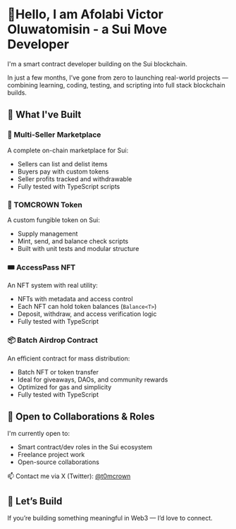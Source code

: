 # 👋Hello, I am Afolabi Victor Oluwatomisin - a Sui Move Developer

I'm a smart contract developer building on the Sui blockchain.

In just a few months, I’ve gone from zero to launching real-world projects — combining learning, coding, testing, and scripting into full stack blockchain builds.

## 🔨 What I've Built

### 🛒 Multi-Seller Marketplace
A complete on-chain marketplace for Sui:
- Sellers can list and delist items
- Buyers pay with custom tokens
- Seller profits tracked and withdrawable
- Fully tested with TypeScript scripts

### 🧾 TOMCROWN Token
A custom fungible token on Sui:
- Supply management
- Mint, send, and balance check scripts
- Built with unit tests and modular structure

### 🎟️ AccessPass NFT
An NFT system with real utility:
- NFTs with metadata and access control
- Each NFT can hold token balances (`Balance<T>`)
- Deposit, withdraw, and access verification logic
- Fully tested with TypeScript

### 📦 Batch Airdrop Contract
An efficient contract for mass distribution:
- Batch NFT or token transfer
- Ideal for giveaways, DAOs, and community rewards
- Optimized for gas and simplicity
- Fully tested with TypeScript

## 💼 Open to Collaborations & Roles
I'm currently open to:
- Smart contract/dev roles in the Sui ecosystem
- Freelance project work
- Open-source collaborations

📫 Contact me via X (Twitter): [@t0mcrown](https://x.com/t0mcr0wn)

## 🔗 Let’s Build
If you’re building something meaningful in Web3 — I’d love to connect.

